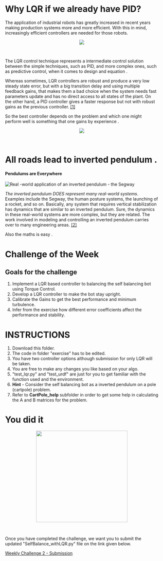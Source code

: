 # Why  LQR if we already have PID? 

The application of industrial robots has greatly increased in recent  years making production systems more and more efficient. With this in  mind, increasingly efficient controllers are needed for those robots. 

<p align="center">
<img  width="" height="" src="https://user-images.githubusercontent.com/56964828/126338592-12198b94-8ab3-4935-a49a-062eda016648.png">
 <p align="center">
 <i></i><br>
</p>

The LQR control technique represents a intermediate control solution between the simple techniques, such as PID, and more complex ones, such as predictive control, when it comes to design and equation .

Whereas sometimes, LQR controllers are robust and produce a very low steady state error, but with a big transition delay and using multiple feedback gains, that makes them a bad choice when the system needs fast parameters update and has no direct access to all states of the plant. On the other hand, a PID controller gives a faster response but not with robust gains as the previous controller. [[1]](https://fei.edu.br/~psantos/PID2737725.pdf)

So the best controller depends on the problem and which one might perform well is something that one gains by experience .


<p align="center">
<img  width="" height="" src="https://user-images.githubusercontent.com/56964828/126339069-5a8d4ada-bd69-4a7b-bef6-8c3043feead7.png">
 <p align="center">
 <i></i><br>
</p>


# All roads lead to inverted pendulum .

#### Pendulums are Everywhere

![Real -world application of an inverted pendulum - the Segway](https://www.quanser.com/wp-content/uploads/2019/09/Segway-200x300.jpg)

*The inverted pendulum DOES represent many real-world systems*. Examples include the Segway, the human posture systems, the launching  of a rocket, and so on. Basically, any system that requires vertical  stabilization has dynamics that are similar to an inverted pendulum.  Sure, the dynamics in these real-world systems are more complex, but  they are related. The work involved in modeling and controlling an  inverted pendulum carries over to many engineering areas. [[2]](https://www.quanser.com/blog/why-is-the-pendulum-so-popular/)

Also the maths is easy .

# Challenge of the Week

## Goals for the challenge

1. Implement a LQR based controller to balancing the self balancing bot  using Torque Control.
2. Develop a LQR controller to make the bot stay upright.
3. Calibrate the Gains to get the best performance and minimum turbulence.
4. Infer from the exercise how different error coefficients affect the performance and stability.

# 

# INSTRUCTIONS 

1. Download this folder.
2. The code in folder "exercise" has to  be edited.
3. You have two controller options although submission for only LQR will be taken.
4. You are free to make any changes you like based on your algo.
5. "test_lqr.py" and "test_urdf" are just for you to get familiar with the function used and the environment.
6. **Hint** - Consider the self balancing bot as a inverted pendulum on a pole (cartpole) problem.
7. Refer to **CartPole_help** subfolder in order to get some help in calculating the A and B matrices for the problem. 

# You did it

<p align="center">
<img  width="300" height="" src="https://user-images.githubusercontent.com/56964828/126336991-0385ea7d-fead-46e6-9b04-da756da30c24.png">
 <p align="center">
 <i></i><br>
</p>


Once you have completed the challenge, we want you to submit the updated "SelfBalance_withLQR.py" file on the link given below.

[Weekly Challenge 2 - Submission](https://docs.google.com/forms/d/e/1FAIpQLSc0jwEoPoOjBOpDa16rTE8ZwNaHI4cGr4ITpnLxSISYBk6wEw/viewform?usp=sf_link)





